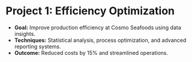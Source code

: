 # Project 1: Efficiency Optimization
- **Goal:** Improve production efficiency at Cosmo Seafoods using data insights.
- **Techniques:** Statistical analysis, process optimization, and advanced reporting systems.
- **Outcome:** Reduced costs by 15% and streamlined operations.

